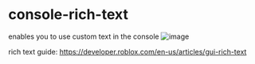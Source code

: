 # console-rich-text
enables you to use custom text in the console
![image](https://user-images.githubusercontent.com/72479668/132525182-3b903e62-59cc-4776-b8b2-407277cc4b6d.png)

rich text guide:
https://developer.roblox.com/en-us/articles/gui-rich-text

